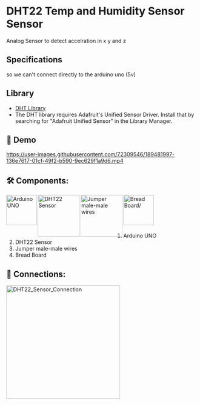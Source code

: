 # DHT22 Temp and Humidity Sensor Sensor
Analog Sensor to detect accelration in x y and z 

## Specifications


so we can't connect directly to the arduino uno (5v)


## Library
<ul>
<li><a href="https://github.com/adafruit/DHT-sensor-library">DHT Library</a></li>
 <li>The DHT library requires Adafruit's Unified Sensor Driver. Install that by searching for "Adafruit Unified Sensor" in the Library Manager. </li>
 </ul>

## 🎥 Demo


https://user-images.githubusercontent.com/72309546/189481997-136e7617-01cf-49f2-b590-9ec629f1a9d6.mp4


## 🛠️ Components:
<img align="left" alt="Arduino UNO" width="80px" src="https://upload.wikimedia.org/wikipedia/commons/thumb/3/38/Arduino_Uno_-_R3.jpg/220px-Arduino_Uno_-_R3.jpg" draggable="false"/>
 
 <img align="left" alt="DHT22 Sensor" width="110px" src="https://www.batna24.com/images/113881_1.webp" draggable="false"/>
   
<img align="left" alt="Jumper male-male wires" width="110px" src="https://potentiallabs.com/cart/image/cache/catalog/nov-dec/m-m-800x600.jpg" draggable="false"/>
 
 <img align="left" alt="Bread Board/" width="80px" src="https://www.ubuy.com.bh/productimg/?image=aHR0cHM6Ly9tLm1lZGlhLWFtYXpvbi5jb20vaW1hZ2VzL0kvNjFwK1FUYk1mNUwuX1NMMTAxMF8uanBn.jpg" draggable="false"/>
 <br><br><br><br><br>
 
 <ol>
 <li>Arduino UNO</li>
 <li>DHT22 Sensor</li>
 <li>Jumper male-male wires</li>
 <li>Bread Board</li>
 </ol>

## 🔌 Connections:
<img width="300px" alt="DHT22_Sensor_Connection" src="https://user-images.githubusercontent.com/72309546/189482044-1709a8e6-4dfa-4f69-a841-6a847977ca8e.png">
